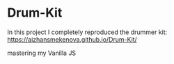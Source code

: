 # Drum-Kit

In this project I completely reproduced the drummer kit:
https://aizhansmekenova.github.io/Drum-Kit/

mastering my Vanilla JS
